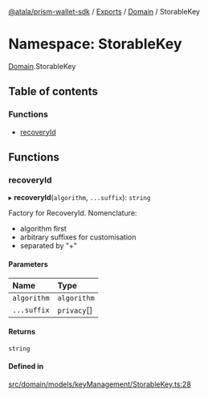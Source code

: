 [@atala/prism-wallet-sdk](../README.md) / [Exports](../modules.md) / [Domain](Domain.md) / StorableKey

# Namespace: StorableKey

[Domain](Domain.md).StorableKey

## Table of contents

### Functions

- [recoveryId](Domain.StorableKey.md#recoveryid)

## Functions

### recoveryId

▸ **recoveryId**(`algorithm`, `...suffix`): `string`

Factory for RecoveryId.
Nomenclature:
  - algorithm first
  - arbitrary suffixes for customisation
  - separated by "+"

#### Parameters

| Name | Type |
| :------ | :------ |
| `algorithm` | `algorithm` |
| `...suffix` | `privacy`[] |

#### Returns

`string`

#### Defined in

[src/domain/models/keyManagement/StorableKey.ts:28](https://github.com/input-output-hk/atala-prism-wallet-sdk-ts/blob/a3fc2aa/src/domain/models/keyManagement/StorableKey.ts#L28)
